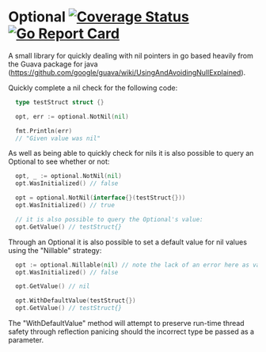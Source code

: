 # Optional [![Coverage Status](https://coveralls.io/repos/github/sc14jw/optional/badge.svg?branch=master)](https://coveralls.io/github/sc14jw/optional?branch=master) [![Go Report Card](https://goreportcard.com/badge/github.com/sc14jw/optional)](https://goreportcard.com/report/github.com/sc14jw/optional)
A small library for quickly dealing with nil pointers in go based heavily from the Guava package for java (https://github.com/google/guava/wiki/UsingAndAvoidingNullExplained).

Quickly complete a nil check for the following code:

```go
  type testStruct struct {}

  opt, err := optional.NotNil(nil)

  fmt.Println(err)
  // "Given value was nil"
```

As well as being able to quickly check for nils it is also possible to query an Optional to see whether or not:

```go
  opt, _ := optional.NotNil(nil)
  opt.WasInitialized() // false

  opt = optional.NotNil(interface{}(testStruct{}))
  opt.WasInitialized() // true

  // it is also possible to query the Optional's value:
  opt.GetValue() // testStruct{}
```

Through an Optional it is also possible to set a default value for nil values using the "Nillable" strategy:

```go
  opt := optional.Nillable(nil) // note the lack of an error here as values are allowed to be nil
  opt.WasInitialized() // false

  opt.GetValue() // nil

  opt.WithDefaultValue(testStruct{})
  opt.GetValue() // testStruct{}
  ```

  The "WithDefaultValue" method will attempt to preserve run-time thread safety through reflection panicing should the incorrect type be passed as a parameter.
